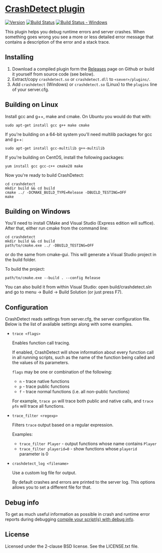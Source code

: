 [CrashDetect plugin][github]
============================

[![Version][version_badge]][version]
[![Build Status][build_status]][build]
[![Build Status - Windows][build_status_win]][build_win]

This plugin helps you debug runtime errors and server crashes. When something
goes wrong you see a more or less detailed error message that contains a
description of the error and a stack trace.

Installing
----------

1. Download a compiled plugin form the [Releases][download] page on Github or
build it yourself from source code (see below).
2. Extract/copy `crashdetect.so` or `crashdetect.dll` to `<sever>/plugins/`.
3. Add `crashdetect` (Windows) or `crashdetect.so` (Linux) to the `plugins` line of your server.cfg.

Building on Linux
-----------------

Install gcc and g++, make and cmake. On Ubuntu you would do that with:

```
sudo apt-get install gcc g++ make cmake
```

If you're building on a 64-bit system you'll need multilib packages for gcc and g++:

```
sudo apt-get install gcc-multilib g++-multilib
```

If you're building on CentOS, install the following packages:

```
yum install gcc gcc-c++ cmake28 make
```

Now you're ready to build CrashDetect:

```
cd crashdetect
mkdir build && cd build
cmake ../ -DCMAKE_BUILD_TYPE=Release -DBUILD_TESTING=OFF
make
```

Building on Windows
-------------------

You'll need to install CMake and Visual Studio (Express edition will suffice).
After that, either run cmake from the command line:

```
cd crashdetect
mkdir build && cd build
path/to/cmake.exe ../ -DBUILD_TESTING=OFF
```

or do the same from cmake-gui. This will generate a Visual Studio project in
the build folder.

To build the project:

```
path/to/cmake.exe --build . --config Release
```

You can also build it from within Visual Studio: open build/crashdetect.sln and
go to menu -> Build -> Build Solution (or just press F7).

Configuration
-------------

CrashDetect reads settings from server.cfg, the server configuration file.
Below is the list of available settings along with some examples.

* `trace <flags>`

  Enables function call tracing.

  If enabled, CrashDetect will show information about every function call in
  all running scripts, such as the name of the function being called and the
  values of its parameters.

  `flags` may be one or combination of the following:

  * `n` - trace native functions
  * `p` - trace public functions
  * `f` - trace normal functions (i.e. all non-public functions)

  For example, `trace pn` will trace both public and native calls, and
  `trace pfn` will trace all functions.

* `trace_filter <regexp>`

  Filters `trace` output based on a regular expression.

  Examples:

  * `trace_filter Player`     - output functions whose name contains `Player`
  * `trace_filter playerid=0` - show functions whose `playerid` parameter is 0

* `crashdetect_log <filename>`
  
  Use a custom log file for output.

  By default crashes and errors are printed to the server log. This options
  allows you to set a different file for that.

Debug info
----------

To get as much useful information as possible in crash and runtime error reports
during debugging [compile your script(s) with debug info][debug-info].

License
-------

Licensed under the 2-clause BSD license. See the LICENSE.txt file.

[github]: https://github.com/Zeex/samp-plugin-crashdetect
[version]: http://badge.fury.io/gh/Zeex%2Fsamp-plugin-crashdetect
[version_badge]: https://badge.fury.io/gh/Zeex%2Fsamp-plugin-crashdetect.svg
[build]: https://travis-ci.org/Zeex/samp-plugin-crashdetect
[build_status]: https://travis-ci.org/Zeex/samp-plugin-crashdetect.svg?branch=master
[build_win]: https://ci.appveyor.com/project/Zeex/samp-plugin-crashdetect/branch/master
[build_status_win]: https://ci.appveyor.com/api/projects/status/nay4h3t5cu6469ic/branch/master?svg=true
[download]: https://github.com/Zeex/samp-plugin-crashdetect/releases
[debug-info]: https://github.com/Zeex/samp-plugin-crashdetect/wiki/Compiling-scripts-with-debug-info
